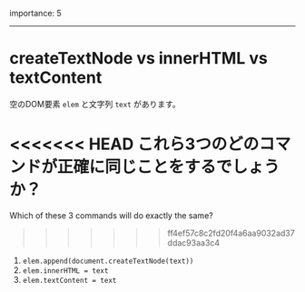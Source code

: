 importance: 5

---

# createTextNode vs innerHTML vs textContent

空のDOM要素 `elem` と文字列 `text` があります。

<<<<<<< HEAD
これら3つのどのコマンドが正確に同じことをするでしょうか？
=======
Which of these 3 commands will do exactly the same?
>>>>>>> ff4ef57c8c2fd20f4a6aa9032ad37ddac93aa3c4

1. `elem.append(document.createTextNode(text))`
2. `elem.innerHTML = text`
3. `elem.textContent = text`
